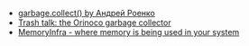 - [garbage.collect() by Андрей Роенко](https://habr.com/ru/company/oleg-bunin/blog/433318/)
- [Trash talk: the Orinoco garbage collector](https://v8.dev/blog/trash-talk)
- [MemoryInfra - where memory is being used in your system](https://chromium.googlesource.com/chromium/src/+/refs/heads/main/docs/memory-infra)
